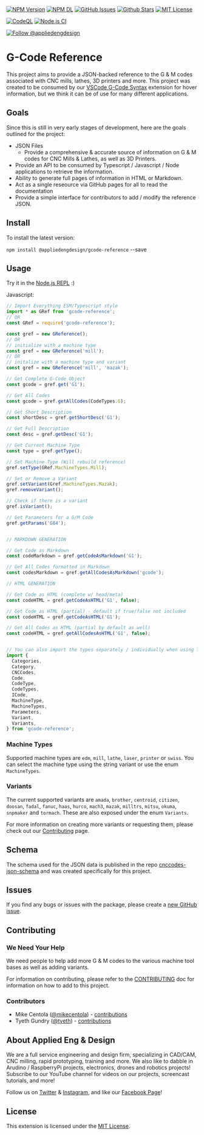 [![NPM Version](https://badgen.net/npm/v/@appliedengdesign/gcode-reference)](https://www.npmjs.com/package/@appliedengdesign/gcode-reference) [![NPM DL](https://badgen.net/npm/dt/@appliedengdesign/gcode-reference)](https://www.npmjs.com/package/@appliedengdesign/gcode-reference) [![GitHub Issues](https://badgen.net/github/open-issues/appliedengdesign/gcode-reference)](https://github.com/appliedengdesign/gcode-reference/issues)
[![Github Stars](https://badgen.net/github/stars/appliedengdesign/gcode-reference)](https://github.com/appliedengdesign/gcode-reference) [![MIT License](https://badgen.net/badge/license/MIT)](https://opensource.org/licenses/MIT)

[![CodeQL](https://github.com/appliedengdesign/gcode-reference/actions/workflows/codeql.yml/badge.svg)](https://github.com/appliedengdesign/gcode-reference/actions/workflows/codeql.yml) [![Node.js CI](https://github.com/appliedengdesign/gcode-reference/actions/workflows/nodejs-ci.yml/badge.svg)](https://github.com/appliedengdesign/gcode-reference/actions/workflows/nodejs-ci.yml)

[![Follow @appliedengdesign](https://badgen.net/twitter/follow/appliedengdes)](https://twitter.com/appliedengdes)

# G-Code Reference

This project aims to provide a JSON-backed reference to the G & M codes associated with CNC mills, lathes, 3D printers and more. This project was created to be consumed by our [VSCode G-Code Syntax](https://github.com/appliedengdesign/vscode-gcode-syntax) extension for hover information, but we think it can be of use for many different applications.

## Goals

Since this is still in very early stages of development, here are the goals outlined for the project:

- JSON Files
  - Provide a comprehensive & accurate source of information on G & M codes for CNC Mills & Lathes, as well as 3D Printers.
- Provide an API to be consumed by Typescript / Javascript / Node applications to retrieve the information.
- Ability to generate full pages of information in HTML or Markdown.
- Act as a single reseource via GitHub pages for all to read the documentation
- Provide a simple interface for contributors to add / modify the reference JSON.

## Install

To install the latest version:

`npm install @appliedengdesign/gcode-reference` --save

## Usage

Try it in the [Node.js REPL](https://npm.runkit.com/%40appliedengdesign%2Fgcode-reference) :)

Javascript:

```javascript
// Import Everything ESM/Typescript style
import * as GRef from 'gcode-reference';
// OR
const GRef = require('gcode-reference');

const gref = new GReference();
// OR
// initialize with a machine type
const gref = new GReference('mill');
// OR
// initalize with a machine type and variant
const gref = new GReference('mill', 'mazak');

// Get Complete G-Code Object
const gcode = gref.get('G1');

// Get All Codes
const gcode = gref.getAllCodes(CodeTypes.G);

// Get Short Description
const shortDesc = gref.getShortDesc('G1');

// Get Full Description
const desc = gref.getDesc('G1');

// Get Current Machine Type
const type = gref.getType();

// Set Machine Type (Will rebuild reference)
gref.setType(GRef.MachineTypes.Mill);

// Set or Remove a Variant
gref.setVariant(Gref.MachineTypes.Mazak);
gref.removeVariant();

// Check if there is a variant
gref.isVariant();

// Get Parameters for a G/M Code
gref.getParams('G84');


// MARKDOWN GENERATION

// Get Code as Markdown
const codeMarkdown = gref.getCodeAsMarkdown('G1');

// Get All Codes formatted in Markdown
const codesMarkdown = gref.getAllCodesAsMarkdown('gcode');

// HTML GENERATION

// Get Code as HTML (complete w/ head/meta)
const codeHTML = gref.getCodeAsHTML('G1', false);

// Get Code as HTML (partial) - default if true/false not included
const codeHTML = gref.getCodeAsHTML('G1');

// Get All Codes as HTML (partial by default as well)
const codeHTML = gref.getAllCodesAsHTML('G1', false);


// You can also import the types separately / individually when using Typescript
import {
  Categories,
  Category,
  CNCCodes,
  Code,
  CodeType,
  CodeTypes,
  ICode,
  MachineType,
  MachineTypes,
  Parameters,
  Variant,
  Variants,
} from 'gcode-reference';
```

### Machine Types

Supported machine types are `edm`, `mill`, `lathe`, `laser`, `printer` or `swiss`. You can select the machine type using the string variant or use the enum `MachineTypes`.

### Variants

The current supported variants are `amada`, `brother`, `centroid`, `citizen`, `doosan`, `fadal`, `fanuc`, `haas`, `hurco`, `mach3`, `mazak`, `milltrs`, `mitsu`, `okuma`, `snpmaker` and `tormach`. These are also exposed under the enum `Variants`.

For more information on creating more variants or requesting them, please check out our [Contributing](CONTRIBUTING.md) page.

## Schema

The schema used for the JSON data is published in the repo [cnccodes-json-schema](https://github.com/appliedengdesign/cnccodes-json-schema) and was created specifically for this project.

## Issues

If you find any bugs or issues with the package, please create a [new GitHub issue](https://github.com/appliedengdesign/gcode-reference/issues).

## Contributing

### We Need Your Help

We need people to help add more G & M codes to the various machine tool bases as well as adding variants.

For information on contributing, please refer to the [CONTRIBUTING](https://github.com/appliedengdesign/gcode-reference/blob/master/CONTRIBUTING.md) doc for information on how to add to this project.

### Contributors

- Mike Centola ([@mikecentola](https://github.com/mikecentola)) - [contributions](https://github.com/appliedengdesign/gcode-reference/commits?author=mikecentola)
- Tyeth Gundry ([@tyeth](https://github.com/tyeth)) - [contributions](https://github.com/appliedengdesign/gcode-reference/commits?author=tyeth)

## About Applied Eng & Design

We are a full service engineering and design firm, specializing in CAD/CAM, CNC milling, rapid prototyping, training and more. We also like to dabble in Arudino / RaspberryPi projects, electronics, drones and robotics projects! Subscribe to our YouTube channel for videos on our projects, screencast tutorials, and more!

Follow us on [Twitter](https://twitter.com/appliedengdes) & [Instagram](https://instagram.com/appliedengdes), and like our [Facebook Page](https://facebook.com/appliedengdesign)!

## License

This extension is licensed under the [MIT License](https://opensource.org/licenses/MIT).
